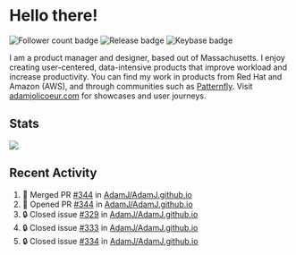 # Hello there!

![Follower count badge](https://img.shields.io/github/followers/adamj?style=for-the-badge&logo=GitHub&logoColor=%23fff&link=https%3A%2F%2Fwww.github.com%2Fadamj)
![Release badge](https://img.shields.io/github/v/release/adamj/adamj?style=for-the-badge&logo=GitHub&logoColor=%23fff)
![Keybase badge](https://img.shields.io/keybase/pgp/mindreeper2420?style=for-the-badge&logo=keybase&logoColor=%23fff)

I am a product manager and designer, based out of Massachusetts. I enjoy creating user-centered, data-intensive products that improve workload and increase productivity. You can find my work in products from Red Hat and Amazon (AWS), and through communities such as [Patternfly](https://www.patternfly.org). Visit [adamjolicoeur.com](https://www.adamjolicoeur.com) for showcases and user journeys.

<!--
> Recent Activity automated using [GitHub Activity Readme Workflow](https://github.com/marketplace/actions/github-activity-readme)
> Icons from [Simple Icons](https://simpleicons.org)
> Badges from [Shields.io](https://shields.io)
> Readme Stats from [Readme Stats Workflow](https://github.com/anuraghazra/github-readme-stats)
-->

## Stats

<!-- Advanced stats -->
<picture>
  <source
    srcset="https://github-readme-stats.vercel.app/api?username=adamj&rank_icon=github&show_icons=true&theme=dark"
    media="(prefers-color-scheme: dark)"
  />
  <source
    srcset="https://github-readme-stats.vercel.app/api?username=adamj&rank_icon=github&show_icons=true"
    media="(prefers-color-scheme: light), (prefers-color-scheme: no-preference)"
  />
  <img src="https://github-readme-stats.vercel.app/api?username=adamj&rank_icon=github&show_icons=true" />
</picture>

## Recent Activity
<!-- Updates Every Monday at 6PM UTC (1PM EST) -->

<!--START_SECTION:activity-->
1. 🎉 Merged PR [#344](https://github.com/AdamJ/AdamJ.github.io/pull/344) in [AdamJ/AdamJ.github.io](https://github.com/AdamJ/AdamJ.github.io)
2. 💪 Opened PR [#344](https://github.com/AdamJ/AdamJ.github.io/pull/344) in [AdamJ/AdamJ.github.io](https://github.com/AdamJ/AdamJ.github.io)
3. 🔒 Closed issue [#329](https://github.com/AdamJ/AdamJ.github.io/issues/329) in [AdamJ/AdamJ.github.io](https://github.com/AdamJ/AdamJ.github.io)
4. 🔒 Closed issue [#333](https://github.com/AdamJ/AdamJ.github.io/issues/333) in [AdamJ/AdamJ.github.io](https://github.com/AdamJ/AdamJ.github.io)
5. 🔒 Closed issue [#334](https://github.com/AdamJ/AdamJ.github.io/issues/334) in [AdamJ/AdamJ.github.io](https://github.com/AdamJ/AdamJ.github.io)
<!--END_SECTION:activity-->
